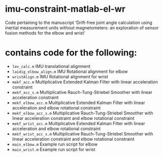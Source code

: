 # imu-constraint-matlab-el-wr
Code pertaining to the manuscript 'Drift-free joint angle calculation using inertial measurement units without magnetometers: an exploration of sensor fusion methods for the elbow and wrist' 

# contains code for the following:
* `lev_calc.m` IMU translational alignment
* `laidig_elbow_align.m` IMU Rotational alignment for elbow
* `wristAlign.m` IMU Rotational alignment for wrist
* `mekf_acc.m` Multiplicative Extended Kalman Filter with linear acceleration constraint
* `mekf_acc_s.m` Multiplicative Rauch-Tung-Striebel Smoother with linear acceleration constraint
* `mekf_elbow_acc.m` Multiplicative Extended Kalman Filter with linear acceleration and elbow rotational constraint
* `mekf_elbow_acc_s.m` Multiplicative Rauch-Tung-Striebel Smoother with linear acceleration constraint and elbow rotational constraint
* `mekf_wrist_acc.m` Multiplicative Extended Kalman Filter with linear acceleration and elbow rotational constraint
* `mekf_wrist_acc_s.m` Multiplicative Rauch-Tung-Striebel Smoother with linear acceleration constraint and elbow rotational constraint
* `main_elbow.m` Example run script for elbow
* `main_wrist.m` Example run script for wrist